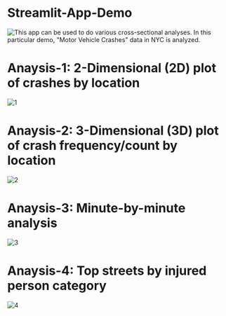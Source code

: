 # Streamlit-App-Demo
![This app](https://adarshkuthuru-streamlit-app-demo-adarsh-app-e3clwl.streamlit.app/) can be used to do various cross-sectional analyses. In this particular demo, "Motor Vehicle Crashes" data in NYC is analyzed.

# Anaysis-1: 2-Dimensional (2D) plot of crashes by location

![1](https://github.com/adarshkuthuru/Streamlit-App-Demo/assets/20659563/ec789cad-7321-44d2-982c-04b9cf7833da)

# Anaysis-2: 3-Dimensional (3D) plot of crash frequency/count by location

![2](https://github.com/adarshkuthuru/Streamlit-App-Demo/assets/20659563/b7215624-adf1-47f3-81a0-437e83168a88)

# Anaysis-3: Minute-by-minute analysis

![3](https://github.com/adarshkuthuru/Streamlit-App-Demo/assets/20659563/5738e35d-200f-4a52-8e5e-ef62554487fe)


# Anaysis-4: Top streets by injured person category

![4](https://github.com/adarshkuthuru/Streamlit-App-Demo/assets/20659563/619fbd5f-02a8-448b-9112-5b1c7b7fcd89)
